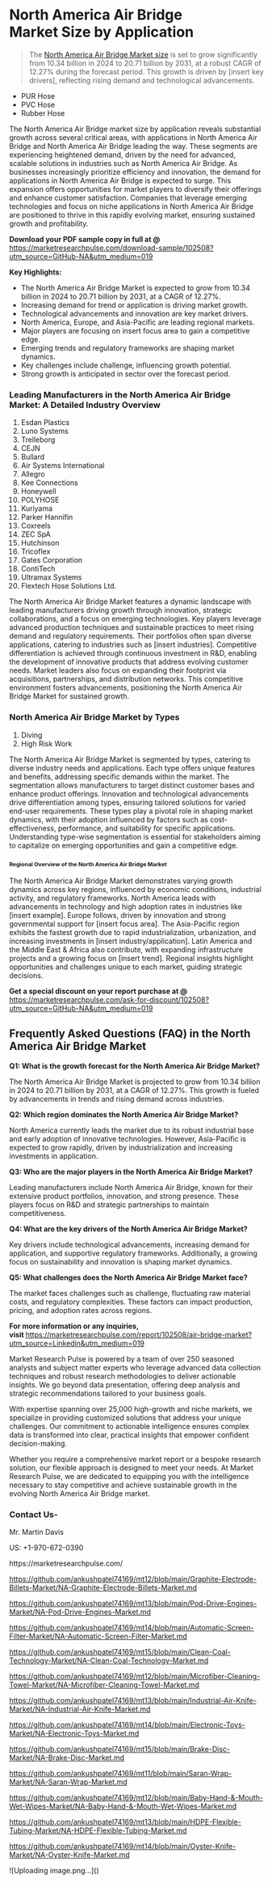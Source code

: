 <h1>North America Air Bridge Market&nbsp;Size by Application</h1><blockquote><p>The <a href="https://marketresearchpulse.com/download-sample/102508?utm_source=GitHub-NA&amp;utm_medium=019">North America Air Bridge Market size</a> is set to grow significantly from 10.34 billion in 2024 to 20.71 billion by 2031, at a robust CAGR of 12.27% during the forecast period. This growth is driven by [insert key drivers], reflecting rising demand and technological advancements.</p></blockquote><ul><li>PUR Hose<li> PVC Hose<li> Rubber Hose</li></ul><p>The North America Air Bridge market size by application reveals substantial growth across several critical areas, with applications in North America Air Bridge and North America Air Bridge leading the way. These segments are experiencing heightened demand, driven by the need for advanced, scalable solutions in industries such as North America Air Bridge. As businesses increasingly prioritize efficiency and innovation, the demand for applications in North America Air Bridge is expected to surge. This expansion offers opportunities for market players to diversify their offerings and enhance customer satisfaction. Companies that leverage emerging technologies and focus on niche applications in North America Air Bridge are positioned to thrive in this rapidly evolving market, ensuring sustained growth and profitability.</p><p><strong>Download your PDF sample copy in full at @ </strong><a href="https://marketresearchpulse.com/download-sample/102508?utm_source=GitHub-NA&amp;utm_medium=019">https://marketresearchpulse.com/download-sample/102508?utm_source=GitHub-NA&amp;utm_medium=019</a></p><p><strong>Key Highlights: </strong></p><ul><li>The North America Air Bridge Market is expected to grow from 10.34 billion in 2024 to 20.71 billion by 2031, at a CAGR of 12.27%.</li><li>Increasing demand for trend or application is driving market growth.</li><li>Technological advancements and innovation are key market drivers.</li><li>North America, Europe, and Asia-Pacific are leading regional markets.</li><li>Major players are focusing on insert focus area to gain a competitive edge.</li><li>Emerging trends and regulatory frameworks are shaping market dynamics.</li><li>Key challenges include challenge, influencing growth potential.</li><li>Strong growth is anticipated in sector over the forecast period.</li></ul><h3>Leading Manufacturers in the North America Air Bridge Market: A Detailed Industry Overview</h3><ol><li>Esdan Plastics</li><li>Luno Systems</li><li>Trelleborg</li><li>CEJN</li><li>Bullard</li><li>Air Systems International</li><li>Allegro</li><li>Kee Connections</li><li>Honeywell</li><li>POLYHOSE</li><li>Kuriyama</li><li>Parker Hannifin</li><li>Coxreels</li><li>ZEC SpA</li><li>Hutchinson</li><li>Tricoflex</li><li>Gates Corporation</li><li>ContiTech</li><li>Ultramax Systems</li><li>Flextech Hose Solutions Ltd.</li></ol><div class="flex max-w-full flex-col flex-grow"><div class="min-h-8 text-message flex w-full flex-col items-end gap-2 whitespace-normal break-words [.text-message+&amp;]:mt-5" dir="auto" data-message-author-role="assistant" data-message-id="fd8432e4-4910-450d-b182-61b7bfb0a01f" data-message-model-slug="gpt-4o"><div class="flex w-full flex-col gap-1 empty:hidden first:pt-[3px]"><div class="markdown prose w-full break-words dark:prose-invert light"><p>The North America Air Bridge Market features a dynamic landscape with leading manufacturers driving growth through innovation, strategic collaborations, and a focus on emerging technologies. Key players leverage advanced production techniques and sustainable practices to meet rising demand and regulatory requirements. Their portfolios often span diverse applications, catering to industries such as [insert industries]. Competitive differentiation is achieved through continuous investment in R&amp;D, enabling the development of innovative products that address evolving customer needs. Market leaders also focus on expanding their footprint via acquisitions, partnerships, and distribution networks. This competitive environment fosters advancements, positioning the North America Air Bridge Market for sustained growth.</p></div></div></div></div><h3>North America Air Bridge Market by Types</h3><ol><li>Diving<li> High Risk Work</li></ol><div class="flex max-w-full flex-col flex-grow"><div class="min-h-8 text-message flex w-full flex-col items-end gap-2 whitespace-normal break-words [.text-message+&amp;]:mt-5" dir="auto" data-message-author-role="assistant" data-message-id="084470be-0bb7-4664-bddf-5156b4f41249" data-message-model-slug="gpt-4o-mini"><div class="flex w-full flex-col gap-1 empty:hidden first:pt-[3px]"><div class="markdown prose w-full break-words dark:prose-invert light"><p>The North America Air Bridge Market is segmented by types, catering to diverse industry needs and applications. Each type offers unique features and benefits, addressing specific demands within the market. The segmentation allows manufacturers to target distinct customer bases and enhance product offerings. Innovation and technological advancements drive differentiation among types, ensuring tailored solutions for varied end-user requirements. These types play a pivotal role in shaping market dynamics, with their adoption influenced by factors such as cost-effectiveness, performance, and suitability for specific applications. Understanding type-wise segmentation is essential for stakeholders aiming to capitalize on emerging opportunities and gain a competitive edge.</p></div></div></div></div><h3><span style="font-size: 11px;">Regional Overview of the North America Air Bridge Market</span></h3><div class="flex max-w-full flex-col flex-grow"><div class="min-h-8 text-message flex w-full flex-col items-end gap-2 whitespace-normal break-words [.text-message+&amp;]:mt-5" dir="auto" data-message-author-role="assistant" data-message-id="e9038762-ce64-4e30-91c9-9bd413514231" data-message-model-slug="gpt-4o-mini"><div class="flex w-full flex-col gap-1 empty:hidden first:pt-[3px]"><div class="markdown prose w-full break-words dark:prose-invert light"><p>The North America Air Bridge Market demonstrates varying growth dynamics across key regions, influenced by economic conditions, industrial activity, and regulatory frameworks. North America leads with advancements in technology and high adoption rates in industries like [insert example]. Europe follows, driven by innovation and strong governmental support for [insert focus area]. The Asia-Pacific region exhibits the fastest growth due to rapid industrialization, urbanization, and increasing investments in [insert industry/application]. Latin America and the Middle East &amp; Africa also contribute, with expanding infrastructure projects and a growing focus on [insert trend]. Regional insights highlight opportunities and challenges unique to each market, guiding strategic decisions.</p></div></div></div></div><p><strong>Get a special discount on your report purchase at @ </strong><a href="https://marketresearchpulse.com/ask-for-discount/102508?utm_source=GitHub-NA&amp;utm_medium=019">https://marketresearchpulse.com/ask-for-discount/102508?utm_source=GitHub-NA&amp;utm_medium=019</a></p><h2>Frequently Asked Questions (FAQ) in the North America Air Bridge Market</h2><p><strong>Q1: What is the growth forecast for the North America Air Bridge Market?</strong></p><p>The North America Air Bridge Market is projected to grow from 10.34 billion in 2024 to 20.71 billion by 2031, at a CAGR of 12.27%. This growth is fueled by advancements in trends and rising demand across industries.</p><p><strong>Q2: Which region dominates the North America Air Bridge Market?</strong></p><p>North America currently leads the market due to its robust industrial base and early adoption of innovative technologies. However, Asia-Pacific is expected to grow rapidly, driven by industrialization and increasing investments in application.</p><p><strong>Q3: Who are the major players in the North America Air Bridge Market?</strong></p><p>Leading manufacturers include North America Air Bridge, known for their extensive product portfolios, innovation, and strong presence. These players focus on R&amp;D and strategic partnerships to maintain competitiveness.</p><p><strong>Q4: What are the key drivers of the North America Air Bridge Market?</strong></p><p>Key drivers include technological advancements, increasing demand for application, and supportive regulatory frameworks. Additionally, a growing focus on sustainability and innovation is shaping market dynamics.</p><p><strong>Q5: What challenges does the North America Air Bridge Market face?</strong></p><p>The market faces challenges such as challenge, fluctuating raw material costs, and regulatory complexities. These factors can impact production, pricing, and adoption rates across regions.</p><p><strong>For more information or any inquiries, visit&nbsp;</strong><a href="https://marketresearchpulse.com/report/102508/air-bridge-market?utm_source=Linkedin&utm_medium=019">https://marketresearchpulse.com/report/102508/air-bridge-market?utm_source=Linkedin&utm_medium=019</a></p><p>Market Research Pulse is powered by a team of over 250 seasoned analysts and subject matter experts who leverage advanced data collection techniques and robust research methodologies to deliver actionable insights. We go beyond data presentation, offering deep analysis and strategic recommendations tailored to your business goals.</p><p>With expertise spanning over 25,000 high-growth and niche markets, we specialize in providing customized solutions that address your unique challenges. Our commitment to actionable intelligence ensures complex data is transformed into clear, practical insights that empower confident decision-making.</p><p>Whether you require a comprehensive market report or a bespoke research solution, our flexible approach is designed to meet your needs. At Market Research Pulse, we are dedicated to equipping you with the intelligence necessary to stay competitive and achieve sustainable growth in the evolving North America Air Bridge market.</p><h3><strong>Contact Us-</strong></h3><p>Mr. Martin Davis</p><p>US: +1-970-672-0390</p><p>https://marketresearchpulse.com/</p><p><a href="https://github.com/ankushpatel74169/mt12/blob/main/Graphite-Electrode-Billets-Market/NA-Graphite-Electrode-Billets-Market.md">https://github.com/ankushpatel74169/mt12/blob/main/Graphite-Electrode-Billets-Market/NA-Graphite-Electrode-Billets-Market.md</a></p><p><a href="https://github.com/ankushpatel74169/mt13/blob/main/Pod-Drive-Engines-Market/NA-Pod-Drive-Engines-Market.md">https://github.com/ankushpatel74169/mt13/blob/main/Pod-Drive-Engines-Market/NA-Pod-Drive-Engines-Market.md</a></p><p><a href="https://github.com/ankushpatel74169/mt14/blob/main/Automatic-Screen-Filter-Market/NA-Automatic-Screen-Filter-Market.md">https://github.com/ankushpatel74169/mt14/blob/main/Automatic-Screen-Filter-Market/NA-Automatic-Screen-Filter-Market.md</a></p><p><a href="https://github.com/ankushpatel74169/mt15/blob/main/Clean-Coal-Technology-Market/NA-Clean-Coal-Technology-Market.md">https://github.com/ankushpatel74169/mt15/blob/main/Clean-Coal-Technology-Market/NA-Clean-Coal-Technology-Market.md</a></p><p><a href="https://github.com/ankushpatel74169/mt12/blob/main/Microfiber-Cleaning-Towel-Market/NA-Microfiber-Cleaning-Towel-Market.md">https://github.com/ankushpatel74169/mt12/blob/main/Microfiber-Cleaning-Towel-Market/NA-Microfiber-Cleaning-Towel-Market.md</a></p><p><a href="https://github.com/ankushpatel74169/mt13/blob/main/Industrial-Air-Knife-Market/NA-Industrial-Air-Knife-Market.md">https://github.com/ankushpatel74169/mt13/blob/main/Industrial-Air-Knife-Market/NA-Industrial-Air-Knife-Market.md</a></p><p><a href="https://github.com/ankushpatel74169/mt14/blob/main/Electronic-Toys-Market/NA-Electronic-Toys-Market.md">https://github.com/ankushpatel74169/mt14/blob/main/Electronic-Toys-Market/NA-Electronic-Toys-Market.md</a></p><p><a href="https://github.com/ankushpatel74169/mt15/blob/main/Brake-Disc-Market/NA-Brake-Disc-Market.md">https://github.com/ankushpatel74169/mt15/blob/main/Brake-Disc-Market/NA-Brake-Disc-Market.md</a></p><p><a href="https://github.com/ankushpatel74169/mt11/blob/main/Saran-Wrap-Market/NA-Saran-Wrap-Market.md">https://github.com/ankushpatel74169/mt11/blob/main/Saran-Wrap-Market/NA-Saran-Wrap-Market.md</a></p><p><a href="https://github.com/ankushpatel74169/mt12/blob/main/Baby-Hand-&-Mouth-Wet-Wipes-Market/NA-Baby-Hand-&-Mouth-Wet-Wipes-Market.md">https://github.com/ankushpatel74169/mt12/blob/main/Baby-Hand-&-Mouth-Wet-Wipes-Market/NA-Baby-Hand-&-Mouth-Wet-Wipes-Market.md</a></p><p><a href="https://github.com/ankushpatel74169/mt13/blob/main/HDPE-Flexible-Tubing-Market/NA-HDPE-Flexible-Tubing-Market.md">https://github.com/ankushpatel74169/mt13/blob/main/HDPE-Flexible-Tubing-Market/NA-HDPE-Flexible-Tubing-Market.md</a></p><p><a href="https://github.com/ankushpatel74169/mt14/blob/main/Oyster-Knife-Market/NA-Oyster-Knife-Market.md">https://github.com/ankushpatel74169/mt14/blob/main/Oyster-Knife-Market/NA-Oyster-Knife-Market.md</a></p>
![Uploading image.png…]()
